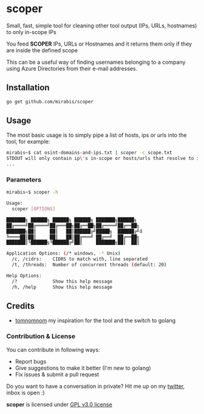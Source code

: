 # scoper 

Small, fast, simple tool for cleaning other tool output (IPs, URLs, hostnames) to only in-scope IPs

You feed **SCOPER** IPs, URLs or Hostnames and it returns them only if they are inside the defined scope

This can be a useful way of finding usernames belonging to a company using Azure Directories from their e-mail addresses.

## Installation

```sh
go get github.com/mirabis/scoper
```

## Usage
The most basic usage is to simply pipe a list of hosts, ips or urls into the tool, for example:

```sh
mirabis~$ cat osint-domains-and-ips.txt | scoper -c scope.txt
STDOUT will only contain ip\'s in-scope or hosts/urls that resolve to ip\'s in scope
...
```

### Parameters

```sh
mirabis~$ scoper -h

Usage:
  scoper [OPTIONS]

███████╗ ██████╗ ██████╗ ██████╗ ███████╗██████╗ 
██╔════╝██╔════╝██╔═══██╗██╔══██╗██╔════╝██╔══██╗
███████╗██║     ██║   ██║██████╔╝█████╗  ██████╔╝d
╚════██║██║     ██║   ██║██╔═══╝ ██╔══╝  ██╔══██╗
███████║╚██████╗╚██████╔╝██║     ███████╗██║  ██║

Application Options: (/* windows, -* Unix)
  /c, /cidrs:    CIDRS to match with, line separated
  /t, /threads:  Number of concurrent threads (default: 20)

Help Options:
  /?             Show this help message
  /h, /help      Show this help message
```


## Credits
- [tomnomnom](https://github.com/tomnomnom/unfurl/blob/master/main.go) my inspiration for the tool and the switch to golang

### Contribution & License
You can contribute in following ways:

- Report bugs
- Give suggestions to make it better (I'm new to golang)
- Fix issues & submit a pull request

Do you want to have a conversation in private? Hit me up on my [twitter](https://twitter.com/iMirabis/), inbox is open :)

**scoper** is licensed under [GPL v3.0 license](https://www.gnu.org/licenses/gpl-3.0.en.html)